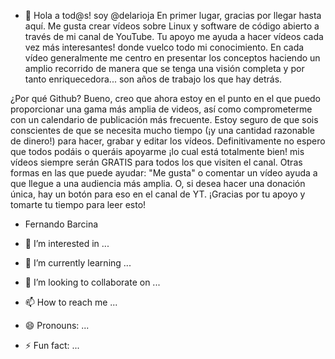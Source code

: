 - 👋 Hola a tod@s! soy @delarioja
En primer lugar, gracias por llegar hasta aquí. Me gusta crear vídeos sobre Linux y software de código abierto a través de mi canal de YouTube. Tu apoyo me ayuda a hacer vídeos cada vez más interesantes! donde vuelco todo mi conocimiento. En cada vídeo generalmente me centro en presentar los conceptos haciendo un amplio recorrido de manera que se tenga una visión completa y por tanto enriquecedora... son años de trabajo los que hay detrás.

¿Por qué Github? Bueno, creo que ahora estoy en el punto en el que puedo proporcionar una gama más amplia de videos, así como comprometerme con un calendario de publicación más frecuente. Estoy seguro de que sois conscientes de que se necesita mucho tiempo (¡y una cantidad razonable de dinero!) para hacer, grabar y editar los vídeos.
Definitivamente no espero que todos podáis o queráis apoyarme ¡lo cual está totalmente bien! mis vídeos siempre serán GRATIS para todos los que visiten el canal.
Otras formas en las que puede ayudar: "Me gusta" o comentar un vídeo ayuda a que llegue a una audiencia más amplia. O, si desea hacer una donación única, hay un botón para eso en el canal de YT.
¡Gracias por tu apoyo y tomarte tu tiempo para leer esto!
- Fernando Barcina

- 👀 I’m interested in ...
- 🌱 I’m currently learning ...
- 💞️ I’m looking to collaborate on ...
- 📫 How to reach me ...
- 😄 Pronouns: ...
- ⚡ Fun fact: ...

<!---
delarioja/delarioja is a ✨ special ✨ repository because its `README.md` (this file) appears on your GitHub profile.
You can click the Preview link to take a look at your changes.
--->
